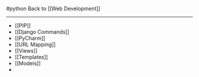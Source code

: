 #python
Back to [[Web Development]]
***
- [[PIP]]
- [[Django Commands]]
- [[PyCharm]]
- [[URL Mapping]]
- [[Views]]
- [[Templates]]
- [[Models]]
- 